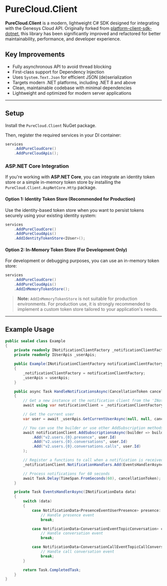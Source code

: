 # PureCloud.Client

**PureCloud.Client** is a modern, lightweight C# SDK designed for integrating with the Genesys Cloud API. Originally forked from [platform-client-sdk-dotnet](https://github.com/MyPureCloud/platform-client-sdk-dotnet), this library has been significantly improved and refactored for better maintainability, performance, and developer experience.

## Key Improvements

- Fully asynchronous API to avoid thread blocking
- First-class support for Dependency Injection
- Uses `System.Text.Json` for efficient JSON (de)serialization
- Targets modern .NET platforms, including .NET 8 and above
- Clean, maintainable codebase with minimal dependencies
- Lightweight and optimized for modern server applications

---

## Setup

Install the `PureCloud.Client` NuGet package.

Then, register the required services in your DI container:

```csharp
services
    .AddPureCloudCore()
    .AddPureCloudApis();
```

### ASP.NET Core Integration

If you're working with **ASP.NET Core**, you can integrate an identity token store or a simple in-memory token store by installing the `PureCloud.Client.AspNetCore.Http` package.

#### Option 1: Identity Token Store (Recommended for Production)

Use the identity-based token store when you want to persist tokens securely using your existing identity system:

```csharp
services
    .AddPureCloudCore()
    .AddPureCloudApis()
    .AddIdentityTokenStore<IUser>();
```

#### Option 2: In-Memory Token Store (For Development Only)

For development or debugging purposes, you can use an in-memory token store:

```csharp
services
    .AddPureCloudCore()
    .AddPureCloudApis()
    .AddInMemoryTokenStore();
```

> **Note:** `AddInMemoryTokenStore` is not suitable for production environments. For production use, it is strongly recommended to implement a custom token store tailored to your application's needs.

---

## Example Usage

```csharp
public sealed class Example
{
    private readonly INotificationClientFactory _notificationClientFactory;
    private readonly IUserApis _userApis;

    public Example(INotificationClientFactory notificationClientFactory, IUserApis userApis)
    {
        _notificationClientFactory = notificationClientFactory;
        _userApis = userApis;
    }

    public async Task HandleNotificationsAsync(CancellationToken cancellationToken)
    {
        // Get a new instance ot the notification client from the 'INotificationClientFactory'
        await using var notificationClient = _notificationClientFactory.Create();

        // Get the current user
        var user = await _userApis.GetCurrentUserAsync(null, null, cancellationToken);

        // You can use the builder or use other AddSubscription methods to add subscriptions.
        await notificationClient.AddSubscriptionsAsync(builder => builder
            .Add("v2.users.{0}.presence", user.Id)
            .Add("v2.users.{0}.conversations", user.Id)
            .Add("v2.users.{0}.conversations.calls", user.Id)
        );

        // Register a functions to call when a notification is received from the server.
        _notificationClient.NotificationHandlers.Add(EventsHandlerAsync);

        // Process notifications for 60 seconds
        await Task.Delay(TimeSpan.FromSeconds(60), cancellationToken);
    }

    private Task EventsHandlerAsync(INotificationData data)
    {
        switch (data)
        {
            case NotificationData<PresenceEventUserPresence> presence:
                // Handle presence event
                break;

            case NotificationData<ConversationEventTopicConversation> conversation:
                // Handle conversation event
                break;

            case NotificationData<ConversationCallEventTopicCallConversation> callConversation:
                // Handle call conversation event
                break;
        }

        return Task.CompletedTask;
    }
}
```
